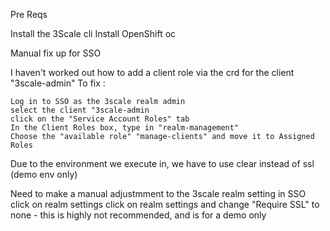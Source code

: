 Pre Reqs

Install the 3Scale cli
Install OpenShift oc



Manual fix up for SSO

I haven't worked out how to add a client role via the crd for the client "3scale-admin"
To fix :

    Log in to SSO as the 3scale realm admin
    select the client "3scale-admin
    click on the "Service Account Roles" tab
    In the Client Roles box, type in "realm-management" 
    Choose the "available role" "manage-clients" and move it to Assigned Roles

Due to the environment we execute in, we have to use clear instead of ssl (demo env only)

Need to make a manual adjustmment to the 3scale realm setting in SSO
    click on realm settings
    click on realm settings and change "Require SSL" to none - this is highly not recommended, and is for a demo only